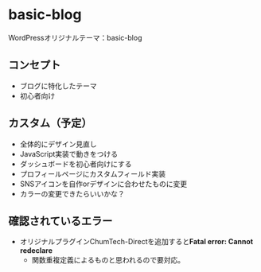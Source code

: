 # basic-blog

WordPressオリジナルテーマ：basic-blog

## コンセプト

- ブログに特化したテーマ
- 初心者向け

## カスタム（予定）

- 全体的にデザイン見直し
- JavaScript実装で動きをつける
- ダッシュボードを初心者向けにする
- プロフィールページにカスタムフィールド実装
- SNSアイコンを自作orデザインに合わせたものに変更
- カラーの変更できたらいいかな？

## 確認されているエラー

- オリジナルプラグインChumTech-Directを追加すると**Fatal error: Cannot redeclare**
  - 関数重複定義によるものと思われるので要対応。
